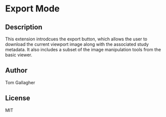 # Export Mode
## Description

This extension introdcues the export button,
which allows the user to download the current
viewport image along with the associated study metadata.
It also includes a subset of the image manipulation tools
from the basic viewer.

## Author
Tom Gallagher
## License
MIT